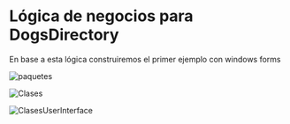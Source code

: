 
# Lógica de negocios para DogsDirectory
En base a esta lógica construiremos el primer ejemplo con windows forms



![paquetes](https://user-images.githubusercontent.com/613488/115264352-9a93f780-a10c-11eb-9161-ed5b2b1f2517.png)

![Clases](https://user-images.githubusercontent.com/613488/115264812-04ac9c80-a10d-11eb-8cad-8873693cc222.png)

![ClasesUserInterface](https://user-images.githubusercontent.com/613488/115281177-172fd180-a11f-11eb-9b47-ae64304e32c9.png)
